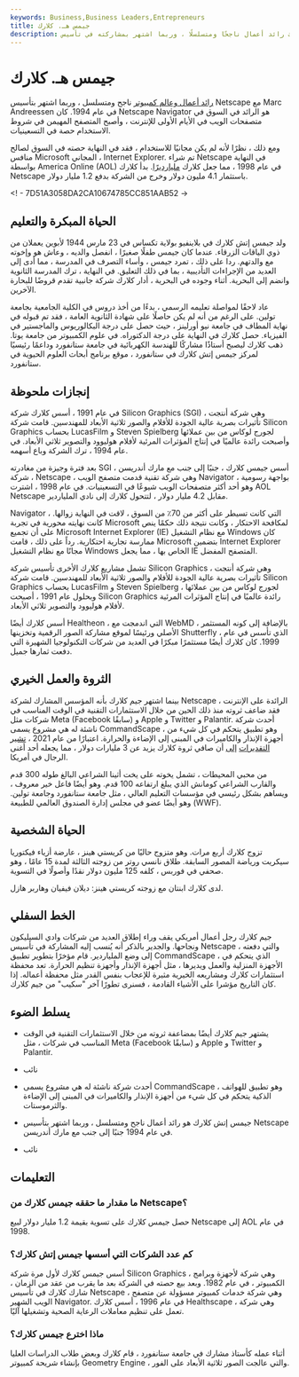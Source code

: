 ```yaml
---
keywords: Business,Business Leaders,Entrepreneurs
title: جيمس هـ. كلارك
description: يعتبر جيمس إتش كلارك رائد أعمال ناجحًا ومتسلسلًا ، وربما اشتهر بمشاركته في تأسيس Netscape في عام 1994 ، جنبًا إلى جنب مع مارك أندريسن.
---
```


# جيمس هـ. كلارك
[رائد أعمال وعالم كمبيوتر](/entrepreneur) ناجح ومتسلسل ، وربما اشتهر بتأسيس Netscape مع Marc Andreessen في عام 1994. كان Netscape Navigator هو الرائد في السوق في متصفحات الويب في الأيام الأولى للإنترنت ، وأصبح المتصفح المهيمن في شروط الاستخدام حصة في التسعينيات.

ومع ذلك ، نظرًا لأنه لم يكن مجانيًا للاستخدام ، فقد في النهاية حصته في السوق لصالح منافس Microsoft المجاني ، Internet Explorer. تم شراء Netscape في النهاية بواسطة America Online (AOL) في عام 1998 ، مما جعل كلارك [مليارديرًا](/billionaire). بدأ كلارك Netscape باستثمار 4.1 مليون دولار وخرج من الشركة بدفع 1.2 مليار دولار.

<! - 7D51A3058DA2CA10674785CC851AAB52 ->

## الحياة المبكرة والتعليم

ولد جيمس إتش كلارك في بلاينفيو بولاية تكساس في 23 مارس 1944 لأبوين يعملان من ذوي الياقات الزرقاء. عندما كان جيمس طفلًا صغيرًا ، انفصل والديه ، وعاش هو وإخوته مع والدتهم. ردا على ذلك ، تمرد جيمس ، وأساء التصرف في المدرسة ، مما أدى إلى العديد من الإجراءات التأديبية ، بما في ذلك التعليق. في النهاية ، ترك المدرسة الثانوية وانضم إلى البحرية. أثناء وجوده في البحرية ، أدار كلارك شركة جانبية تقدم قروضًا للبحارة الآخرين.

عاد لاحقًا لمواصلة تعليمه الرسمي ، بدءًا من أخذ دروس في الكلية الجامعية بجامعة تولين. على الرغم من أنه لم يكن حاصلًا على شهادة الثانوية العامة ، فقد تم قبوله في نهاية المطاف في جامعة نيو أورلينز ، حيث حصل على درجة البكالوريوس والماجستير في الفيزياء. حصل كلارك في النهاية على درجة الدكتوراه. في علوم الكمبيوتر من جامعة يوتا. ذهب كلارك ليصبح أستاذًا مشاركًا للهندسة الكهربائية في جامعة ستانفورد وداعمًا رئيسيًا لمركز جيمس إتش كلارك في ستانفورد ، موقع برنامج أبحاث العلوم الحيوية في ستانفورد.

## إنجازات ملحوظة

في عام 1991 ، أسس كلارك شركة Silicon Graphics (SGI) ، وهي شركة أنتجت تأثيرات بصرية عالية الجودة للأفلام والصور ثلاثية الأبعاد للمهندسين. قامت شركة Silicon Graphics بحساب LucasFilm و Steven Spielberg لجورج لوكاس من بين عملائها وأصبحت رائدة عالميًا في إنتاج المؤثرات المرئية لأفلام هوليوود والتصوير ثلاثي الأبعاد. في عام 1994 ، ترك الشركة وباع أسهمه.

بعد فترة وجيزة من مغادرته SGI ، أسس جيمس كلارك ، جنبًا إلى جنب مع مارك أندريسن ، شركة Netscape ، وهي شركة تقنية قدمت متصفح الويب Navigator بواجهة رسومية ، وهو أحد أكثر متصفحات الويب شيوعًا في التسعينيات. في عام 1998 ، اشترت AOL Netscape مقابل 4.2 مليار دولار ، لتتحول كلارك إلى نادي الملياردير.

Navigator ، التي كانت تسيطر على أكثر من 70٪ من السوق ، لاقت في النهاية زوالها. كانت نهايته محورية في تجربة Microsoft لمكافحة الاحتكار ، وكانت نتيجة ذلك حكمًا ينص على أن تجميع Microsoft Internet Explorer (IE) مع نظام التشغيل Windows كان ممارسة تجارية احتكارية. رداً على ذلك ، قامت Microsoft بتضمين Internet Explorer مجانًا مع نظام التشغيل Windows الخاص بها ، مما يجعل IE المتصفح المفضل.

تشمل مشاريع كلارك الأخرى تأسيس شركة Silicon Graphics ، وهي شركة أنتجت تأثيرات بصرية عالية الجودة للأفلام والصور ثلاثية الأبعاد للمهندسين. قامت شركة Silicon Graphics بحساب LucasFilm و Steven Spielberg لجورج لوكاس من بين عملائها ، وبحلول عام 1991 ، أصبحت Silicon Graphics رائدة عالميًا في إنتاج المؤثرات المرئية لأفلام هوليوود والتصوير ثلاثي الأبعاد.

أسس كلارك أيضًا Healtheon ، التي اندمجت مع WebMD ، بالإضافة إلى كونه المستثمر الأصلي ورئيسًا لموقع مشاركة الصور الرقمية وتخزينها Shutterfly ، الذي تأسس في عام 1999. كان كلارك أيضًا مستثمرًا مبكرًا في العديد من شركات التكنولوجيا الشهيرة التي دفعت ثمارها جميل.

## الثروة والعمل الخيري

بينما اشتهر جيم كلارك بأنه المؤسس المشارك لشركة Netscape الرائدة على الإنترنت ، فقد ضاعف ثروته منذ ذلك الحين من خلال الاستثمارات التقنية في الوقت المناسب في شركات مثل Meta (Facebook سابقًا) و Apple و Twitter و Palantir. أحدث شركة ناشئة له هي مشروع يسمى CommandScape ، وهو تطبيق يتحكم في كل شيء من أجهزة الإنذار والكاميرات في المبنى إلى الإضاءة والحرارة. اعتبارًا من عام 2021 ، [تشير التقديرات](/forbes) [إلى](/forbes) أن صافي ثروة كلارك يزيد عن 3 مليارات دولار ، مما يجعله أحد أغنى الرجال في أمريكا.

من محبي المحيطات ، تشمل يخوته على يخت أثينا الشراعي البالغ طوله 300 قدم والقارب الشراعي كومانش الذي يبلغ ارتفاعه 100 قدم. وهو أيضًا فاعل خير معروف ، ويساهم بشكل رئيسي في مؤسسات التعليم العالي ، مثل جامعة ستانفورد وجامعة تولين. وهو أيضًا عضو في مجلس إدارة الصندوق العالمي للطبيعة (WWF).

## الحياة الشخصية

تزوج كلارك أربع مرات. وهو متزوج حاليًا من كريستي هينز ، عارضة أزياء فيكتوريا سيكريت ورياضة المصور السابقة. طلاق نانسي روتر من زوجته الثالثة لمدة 15 عامًا ، وهو صحفي في فوربس ، كلفه 125 مليون دولار نقدًا وأصولًا في التسوية.

لدى كلارك ابنتان مع زوجته كريستي هينز: ديلان فيفيان وهاربر هازل.

## الخط السفلي

جيم كلارك رجل أعمال أمريكي يقف وراء إطلاق العديد من شركات وادي السيليكون ونجاحها. والجدير بالذكر أنه يُنسب إليه المشاركة في تأسيس Netscape ، والتي دفعته إلى وضع الملياردير. قام مؤخرًا بتطوير تطبيق CommandScape ، الذي يتحكم في الأجهزة المنزلية والعمل ويديرها ، مثل أجهزة الإنذار وأجهزة تنظيم الحرارة. تعد محفظة استثمارات كلارك ومشاريعه الخيرية مثيرة للإعجاب بنفس القدر مثل محفظة أعماله. إذا كان التاريخ مؤشرا على الأشياء القادمة ، فسنرى تطورًا آخر "سكيب" من جيم كلارك.

## يسلط الضوء

- يشتهر جيم كلارك أيضًا بمضاعفة ثروته من خلال الاستثمارات التقنية في الوقت المناسب في شركات ، مثل Meta (Facebook سابقًا) و Apple و Twitter و Palantir.

- نائب

- أحدث شركة ناشئة له هي مشروع يسمى CommandScape ، وهو تطبيق للهواتف الذكية يتحكم في كل شيء من أجهزة الإنذار والكاميرات في المبنى إلى الإضاءة والثرموستات.

- جيمس إتش كلارك هو رائد أعمال ناجح ومتسلسل ، وربما اشتهر بتأسيس Netscape في عام 1994 جنبًا إلى جنب مع مارك أندريسن.

- نائب

## التعليمات

### ما مقدار ما حققه جيمس كلارك من Netscape؟

حصل جيمس كلارك على تسوية بقيمة 1.2 مليار دولار لبيع Netscape إلى AOL في عام 1998.

### كم عدد الشركات التي أسسها جيمس إتش كلارك؟

أسس جيمس كلارك لأول مرة شركة Silicon Graphics ، وهي شركة لأجهزة وبرامج الكمبيوتر ، في عام 1982. وبعد بيع حصته في الشركة بعد ما يقرب من عقد من الزمان ، شارك كلارك في تأسيس Netscape ، وهي شركة خدمات كمبيوتر مسؤولة عن متصفح الويب الشهير Navigator. في عام 1996 ، أسس كلارك Healthscape ، وهي شركة تعمل على تنظيم معاملات الرعاية الصحية وتشغيلها آليًا.

### ماذا اخترع جيمس كلارك؟

أثناء عمله كأستاذ مشارك في جامعة ستانفورد ، قام كلارك وبعض طلاب الدراسات العليا بإنشاء شريحة كمبيوتر Geometry Engine ، والتي عالجت الصور ثلاثية الأبعاد على الفور.

